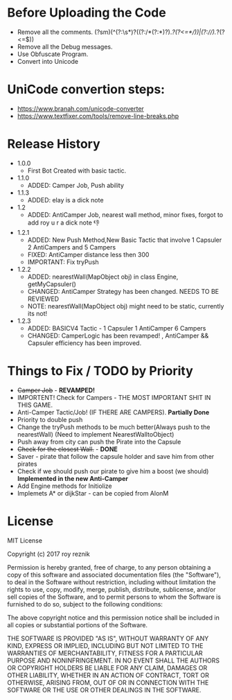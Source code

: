 # Before Uploading the Code
+ Remove all the comments.  (?sm)(^(?:\s*)?((?:/\*(?:\*)?).*?(?<=\*/))|(?://).*?(?<=$))
+ Remove all the Debug messages.
+ Use Obfuscate Program.
+ Convert into Unicode

# UniCode convertion steps:
+ https://www.branah.com/unicode-converter
+ https://www.textfixer.com/tools/remove-line-breaks.php
 

# Release History
* 1.0.0
    * First Bot Created with basic tactic.
* 1.1.0
    * ADDED: Camper Job, Push ability
* 1.1.3 
    * ADDED: elay is a dick note
* 1.2
	* ADDED: AntiCamper Job, nearest wall method, minor fixes, forgot to add roy u r a dick note :-1:
* 1.2.1
	* ADDED: New Push Method,New Basic Tactic that involve 1 Capsuler 2 AntiCampers and 5 Campers
	* FIXED: AntiCamper distance less then 300
	* IMPORTANT: Fix tryPush
* 1.2.2
	* ADDED: nearestWall(MapObject obj) in class Engine, getMyCapsuler() 
	* CHANGED: AntiCamper Strategy has been changed. NEEDS TO BE REVIEWED
	* NOTE: nearestWall(MapObject obj) might need to be static, currently its not!
* 1.2.3
	* ADDED: BASICV4 Tactic - 1 Capsuler 1 AntiCamper 6 Campers
	* CHANGED: CamperLogic has been revamped! , AntiCamper && Capsuler efficiency has been improved.

# Things to Fix / TODO by Priority
 + ~~Camper Job~~  - **REVAMPED!**
 + IMPORTENT! Check for Campers - THE MOST IMPORTANT SHIT IN THIS GAME. 
 + Anti-Camper Tactic/Job! (IF THERE ARE CAMPERS). **Partially Done**
 + Priority to double push
 + Change the tryPush methods to be much better(Always push to the nearestWall) (Need to implement NearestWalltoObject)
 + Push away from city can push the Pirate into the Capsule
 + ~~Check for the closest Wall.~~ - **DONE**
 + Saver - pirate that follow the capsule holder and save him from other pirates
 + Check if we should push our pirate to give him a boost (we should) **Implemented in the new Anti-Camper**
 + Add Engine methods for Initiolize
 + Implemets A* or dijkStar - can be copied from AlonM
 
# License
MIT License

Copyright (c) 2017 roy reznik

Permission is hereby granted, free of charge, to any person obtaining a copy
of this software and associated documentation files (the "Software"), to deal
in the Software without restriction, including without limitation the rights
to use, copy, modify, merge, publish, distribute, sublicense, and/or sell
copies of the Software, and to permit persons to whom the Software is
furnished to do so, subject to the following conditions:

The above copyright notice and this permission notice shall be included in all
copies or substantial portions of the Software.

THE SOFTWARE IS PROVIDED "AS IS", WITHOUT WARRANTY OF ANY KIND, EXPRESS OR
IMPLIED, INCLUDING BUT NOT LIMITED TO THE WARRANTIES OF MERCHANTABILITY,
FITNESS FOR A PARTICULAR PURPOSE AND NONINFRINGEMENT. IN NO EVENT SHALL THE
AUTHORS OR COPYRIGHT HOLDERS BE LIABLE FOR ANY CLAIM, DAMAGES OR OTHER
LIABILITY, WHETHER IN AN ACTION OF CONTRACT, TORT OR OTHERWISE, ARISING FROM,
OUT OF OR IN CONNECTION WITH THE SOFTWARE OR THE USE OR OTHER DEALINGS IN THE
SOFTWARE.
